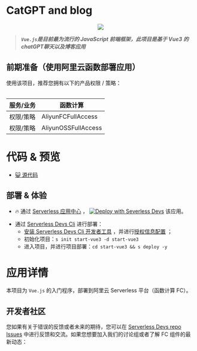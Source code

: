 # CatGPT and blog

<p align="center" class="flex justify-center">
    <a href="https://www.serverless-devs.com" class="ml-1">
    <img src="http://editor.devsapp.cn/icon?package=start-vue3&type=packageType">
  </a>

<description>

> ***`Vue.js`是目前最为流行的 JavaScript 前端框架，此项目是基于 Vue3 的chatGPT聊天以及博客应用***

</description>

<table>

## 前期准备（使用阿里云函数部署应用）
使用该项目，推荐您拥有以下的产品权限 / 策略：

| 服务/业务 | 函数计算            |
| --------- | ------------------- |
| 权限/策略 | AliyunFCFullAccess  |
| 权限/策略 | AliyunOSSFullAccess |


</table>

<codepre id="codepre">

# 代码 & 预览

- [:smiley_cat: 源代码]([https://github.com/zjy2414/start-vue3](https://github.com/YiFei0312/serverless-vue3-CatGPT-blog.git))

</codepre>

<deploy>

## 部署 & 体验

<appcenter>

- :fire: 通过 [Serverless 应用中心](https://fcnext.console.aliyun.com/applications/create?template=start-vue3) ，
[![Deploy with Severless Devs](https://img.alicdn.com/imgextra/i1/O1CN01w5RFbX1v45s8TIXPz_!!6000000006118-55-tps-95-28.svg)](https://fcnext.console.aliyun.com/applications/create?template=start-vue3)  该应用。 

</appcenter>

- 通过 [Serverless Devs Cli](https://www.serverless-devs.com/serverless-devs/install) 进行部署：
    - [安装 Serverless Devs Cli 开发者工具](https://www.serverless-devs.com/serverless-devs/install) ，并进行[授权信息配置](https://www.serverless-devs.com/fc/config) ；
    - 初始化项目：`s init start-vue3 -d start-vue3`   
    - 进入项目，并进行项目部署：`cd start-vue3 && s deploy -y`

</deploy>

<appdetail id="flushContent">

# 应用详情

本项目为 `Vue.js` 的入门程序，部署到阿里云 Serverless 平台（函数计算 FC）。


</appdetail>

<devgroup>

## 开发者社区

您如果有关于错误的反馈或者未来的期待，您可以在 [Serverless Devs repo Issues](https://github.com/serverless-devs/serverless-devs/issues) 中进行反馈和交流。如果您想要加入我们的讨论组或者了解 FC 组件的最新动态：

</devgroup>
